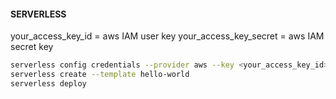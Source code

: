 #### SERVERLESS

your_access_key_id = aws IAM user key
your_access_key_secret = aws IAM secret key

```sh
serverless config credentials --provider aws --key <your_access_key_id> --secret <your_access_key_secret>
serverless create --template hello-world
serverless deploy
```
